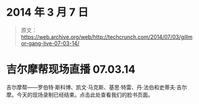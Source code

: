 # 2014 年 3 月 7 日

> 原文：<https://web.archive.org/web/http://techcrunch.com/2014/07/03/gillmor-gang-live-07-03-14/>

# 吉尔摩帮现场直播 07.03.14

吉尔摩帮——罗伯特·斯科博、凯文·马克斯、基思·特雷、丹·法伯和史蒂夫·吉尔摩。今天的现场录制已经结束。点击此处查看我们的脸书页面。